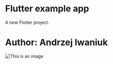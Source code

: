 # Flutter example app

A new Flutter project.

# Author: Andrzej Iwaniuk

![This is an image](/j.jpg)
